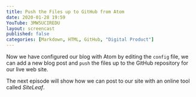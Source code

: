 ```yaml
---
title: Push the Files up to GitHub from Atom
date: 2020-01-28 19:59
YouTube: 3MW5UCIREDU
layout: screencast
published: false
categories: [Markdown, HTML, GitHub, "Digital Product"]
---
```


Now we have configured our blog with Atom by editing the `config` file, we can add a new blog post and `push` the files up to the GitHub repository for our live web site.

The next episode will show how we can post to our site with an online tool called _SiteLeaf_.
